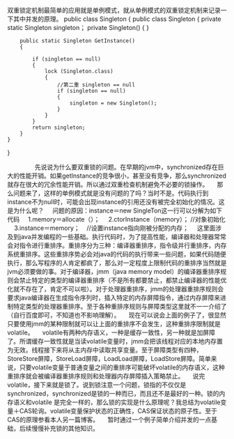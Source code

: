  双重锁定机制最简单的应用就是单例模式，就从单例模式的双重锁定机制来记录一下其中并发的原理。
public class Singleton
{
    public class Singleton
    {
        private static Singleton singleton；
        private Singleton()
        { }
 
        public static Singleton GetInstance()
        {
            
            if (singleton == null)
            {
                lock (Singleton.class)
                {
                    //第二重 singleton == null
                    if (singleton == null)
                    {
                        singleton = new Singleton();
                    }
                }
            }
            return singleton;
        }
    }
} 

         
       先说说为什么要双重锁的问题。在早期的jvm中，synchronized存在巨大的性能开销。如果getInstance的竞争很小，甚至没有竞争，那么synchronized就存在很大的冗余性能开销。所以通过双重检查机制避免不必要的锁操作。
    那么问题来了，这样的单例模式就是没有问题的了吗？当时不是。代码执行到instance不为null时，可能会出现instance的引用还没有被完全初始化的情况。这是为什么呢？
    问题的原因：instance＝new SingleTon这一行可以分解为如下代码
    1.memory＝allocate（）；
    2.ctorInstance（memory）； //对象初始化
    3.instance＝memory；    //设置instance指向刚被分配的内存；
    这里面涉及到java并发编程的一些基础。执行代码时，为了提高性能，编译器和处理器常常会对指令进行重排序。重排序分为三种：编译器重排序，指令级并行重排序，内存系统重排序。这些重排序势必会对java的代码的执行带来一些问题，如果代码随便执行，那么写程序的人肯定都疯了，那么对一定程度上限制代码的重排序当然就是jvm必须要做的事。对于编译器，jmm（java memory model）的编译器重排序规则会禁止特定的类型的编译器重排序（不是所有都要禁止，都禁止编译器的性能优化就不存在了，肯定不可以啦）。对于处理器重排序，jmm的处理器重排序规则会要求java编译器在生成指令序列时，插入特定的内存屏障指令，通过内存屏障来进制特定类型的处理器重排序。至于各种重排序规则与屏障类型这里就不一一介绍了（自行百度即可，不知道也不影响理解）。
    现在可以说会上面的例子了，很显然只要使用jmm的某种限制就可以让上面的重排序不会发生，这种重排序限制就是volatile。
    volatile有两种内存语义，一种是缓存一致性，另一种就是加屏障了。所谓缓存一致性就是当读volatile变量时，jmm会把该线程对应的本地内存置为无效。线程接下来将从主内存中读取共享变量。至于屏障类型有四种，StoreStore屏障，StoreLoad屏障，LoadLoad屏障，LoadStore屏障。简单来说，只要volatile变量于普通变量之间的重排序可能破坏volatile的内存语义，这种重排序就会被编译器重排序规则和处理器内存屏障插入策略禁止。
    说完volatile，接下来就是锁了。说到锁注意一个问题，锁指的不仅仅是synchronized，synchronized是锁的一种而已，而且还不是最好的一种。锁的内存语义和volatile 是完全一样的，那么锁的实现是什么原理呢？我总结为volatile变量＋CAS轮询。volatile变量保护状态的正确性，CAS保证状态的原子性。至于CAS的原理参看本人另一篇博客。
    暂时通过一个例子简单介绍并发的一点基础，后续慢慢补充锁的其他知识。
